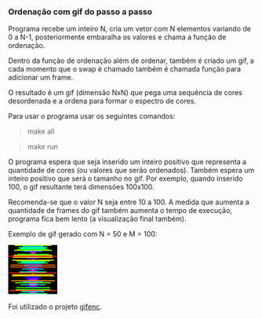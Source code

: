 ### Ordenação com gif do passo a passo

Programa recebe um inteiro N, cria um vetor com N
elementos variando de 0 a N-1, posteriormente embaralha
os valores e chama a função de ordenação. 

Dentro da função de ordenação além de ordenar, também
é criado um gif, a cada momento que o swap é chamado
também é chamada função para adicionar um frame.

O resultado é um gif (dimensão NxN) que pega uma sequência 
de cores desordenada e a ordena para formar o espectro de cores.

Para usar o programa usar os seguintes comandos:

> make all

> make run

O programa espera que seja inserido um inteiro positivo que
representa a quantidade de cores (ou valores que serão ordenados).
Também espera um inteiro positivo que será o tamanho no gif. 
Por exemplo, quando inserido 100, o gif resultante terá 
dimensões 100x100.

Recomenda-se que o valor N seja entre 10 a 100. A medida que 
aumenta a quantidade de frames do gif também aumenta o tempo 
de execução, programa fica bem lento (a visualização 
final também).

Exemplo de gif gerado com N = 50 e M = 100:

![](out.gif)

Foi utilizado o projeto [gifenc](https://github.com/lecram/gifenc). 
